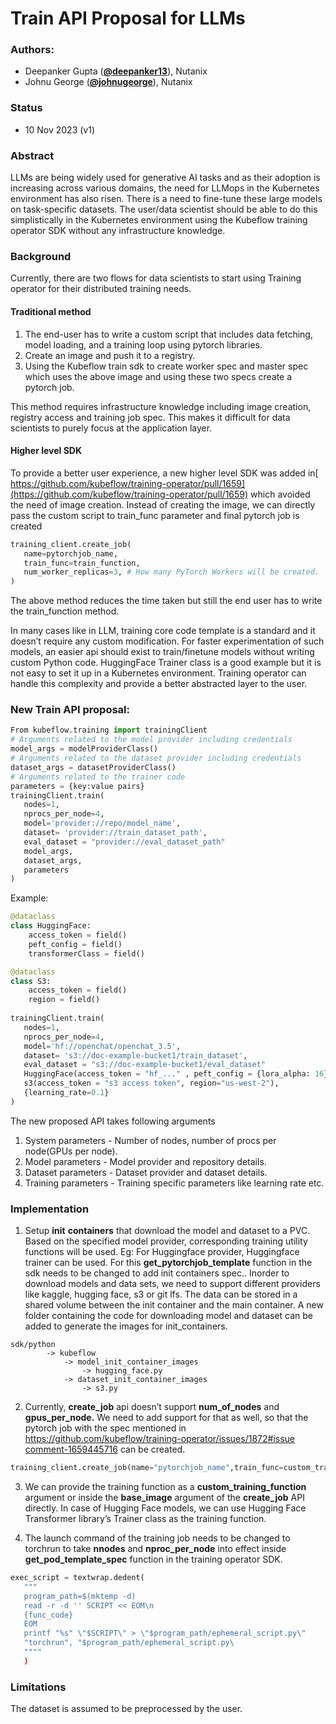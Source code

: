 **<h1>Train API Proposal for LLMs</h1>**

**<h3>Authors:</h3>**

* Deepanker Gupta (**[@deepanker13](https://github.com/deepanker13)**), Nutanix
* Johnu George (**[@johnugeorge](https://github.com/johnugeorge)**), Nutanix

**<h3>Status</h3>**

* 10 Nov 2023 (v1)

**<h3>Abstract</h3>**

LLMs are being widely used for generative AI tasks and as their adoption is increasing across various domains, the need for LLMops in the Kubernetes environment has also risen. There is a need to fine-tune these large models on task-specific datasets. The user/data scientist should be able to do this simplistically in the Kubernetes environment using the Kubeflow training operator SDK without any infrastructure knowledge.

**<h3>Background</h3>**

Currently, there are two flows for data scientists to start using Training operator for their distributed training needs. 

**<h4>Traditional method</h4>**

1. The end-user has to write a custom script that includes data fetching, model loading, and a training loop using pytorch libraries.
2. Create an image and push it to a registry.
3. Using the Kubeflow train sdk to create worker spec and master spec which uses the above image and using these two specs create a pytorch job.

This method requires infrastructure knowledge including image creation, registry access and training job spec. This makes it difficult for data scientists to purely focus at the application layer.

**<h4>Higher level SDK</h4>**

To provide a better user experience, a new higher level SDK was added in[ https://github.com/kubeflow/training-operator/pull/1659](https://github.com/kubeflow/training-operator/pull/1659)  which avoided the need of image creation. Instead of creating the image, we can directly pass the custom script to train_func parameter and final pytorch job is created

```python
training_client.create_job(
   name=pytorchjob_name,
   train_func=train_function,
   num_worker_replicas=3, # How many PyTorch Workers will be created.
)
```

The above method reduces the time taken but still the end user has to write the train_function method.

In many cases like in LLM, training core code template is a standard and it doesn’t require any custom modification. For faster experimentation of such models, an easier api should exist to train/finetune models without writing custom Python code. HuggingFace Trainer class is a good example but it is not easy to set it up in a Kubernetes environment. Training operator can handle this complexity and provide a better abstracted layer to the user.

**<h3>New Train API proposal:</h3>**

```python
From kubeflow.training import trainingClient
# Arguments related to the model provider including credentials
model_args = modelProviderClass()
# Arguments related to the dataset provider including credentials
dataset_args = datasetProviderClass()
# Arguments related to the trainer code
parameters = {key:value pairs}
trainingClient.train(
   nodes=1, 
   nprocs_per_node=4, 
   model='provider://repo/model_name', 
   dataset= 'provider://train_dataset_path',
   eval_dataset = "provider://eval_dataset_path"
   model_args, 
   dataset_args, 
   parameters
)
```

Example: 

```python
@dataclass
class HuggingFace:
    access_token = field()
    peft_config = field()
    transformerClass = field()

@dataclass
class S3:
    access_token = field()
    region = field()
 
trainingClient.train(
   nodes=1, 
   nprocs_per_node=4, 
   model='hf://openchat/openchat_3.5', 
   dataset= 's3://doc-example-bucket1/train_dataset',
   eval_dataset = "s3://doc-example-bucket1/eval_dataset"
   HuggingFace(access_token = "hf_..." , peft_config = {lora_alpha: 16}, transformerClass="Trainer"), 
   s3(access_token = "s3 access token", region="us-west-2"), 
   {learning_rate=0.1}
)
```

The new proposed API takes following arguments 

1. System parameters - Number of nodes, number of procs per node(GPUs per node).
2. Model parameters - Model provider and repository details.
3. Dataset parameters - Dataset provider and dataset details.
4. Training parameters - Training specific parameters like learning rate etc.

**<h3>Implementation</h3>**

1. Setup **init** **containers** that download the model and dataset to a PVC. Based on the specified model provider, corresponding training utility functions will be used. Eg: For Huggingface provider, Huggingface trainer can be used. For this **get_pytorchjob_template** function in the sdk needs to be changed to add init containers spec.. Inorder to download models and data sets, we need to support different providers like kaggle, hugging face, s3 or git lfs. The data can be stored in a shared volume between the init container and the main container.
A new folder containing the code for downloading model and dataset can be added to generate the images for init_containers.
```
sdk/python
        -> kubeflow
            -> model_init_container_images
                -> hugging_face.py
            -> dataset_init_container_images
                -> s3.py
```


2. Currently, **create_job** api doesn’t support **num_of_nodes** and **gpus_per_node.** We need to add support for that as well, so that the pytorch job with the spec mentioned in[ https://github.com/kubeflow/training-operator/issues/1872#issue comment-1659445716](https://github.com/kubeflow/training-operator/issues/1872#issuecomment-1659445716) can be created.

```python
training_client.create_job(name="pytorchjob_name",train_func=custom_training_function, num_of_nodes=1, gpus_per_node = 4)
```

3. We can provide the training function as a **custom_training_function** argument or inside the **base_image** argument of the **create_job** API directly. In case of Hugging Face models, we can use Hugging Face Transformer library’s Trainer class as the training function. 

4. The launch command of the training job needs to be changed to torchrun to take **nnodes** and **nproc_per_node**  into effect inside **get_pod_template_spec** function in the training operator SDK.      

```python
exec_script = textwrap.dedent(
   """
   program_path=$(mktemp -d)
   read -r -d '' SCRIPT << EOM\n
   {func_code}
   EOM
   printf "%s" \"$SCRIPT\" > \"$program_path/ephemeral_script.py\"
   "torchrun", "$program_path/ephemeral_script.py\
   """"
   )
```

**<h3>Limitations</h3>**
The dataset is assumed to be preprocessed by the user.